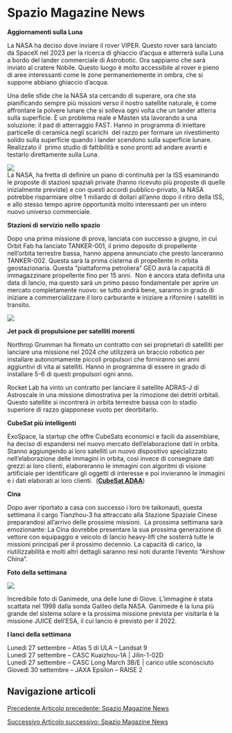 Spazio Magazine News
====================

**Aggiornamenti sulla Luna**

La NASA ha deciso dove inviare il rover VIPER. Questo rover sarà lanciato da SpaceX nel 2023 per la ricerca di ghiaccio d’acqua e atterrerà sulla Luna a bordo del lander commerciale di Astrobotic. Ora sappiamo che sarà inviato al cratere Nobile. Questo luogo è molto accessibile al rover e pieno di aree interessanti come le zone permanentemente in ombra, che si suppone abbiano ghiaccio d’acqua. 

Una delle sfide che la NASA sta cercando di superare, ora che sta pianificando sempre più missioni verso il nostro satellite naturale, è come affrontare la polvere lunare che si solleva ogni volta che un lander atterra sulla superficie. È un problema reale e Masten sta lavorando a una soluzione: il pad di atterraggio FAST. Hanno in programma di iniettare particelle di ceramica negli scarichi  del razzo per formare un rivestimento solido sulla superficie quando i lander scendono sulla superficie lunare. Realizzato il  primo studio di fattibilità e sono pronti ad andare avanti e testarlo direttamente sulla Luna.

![](https://www.adaa.it/wp/wp-content/uploads/2021/09/a1-1024x538.png)  
La NASA, ha fretta di definire un piano di continuità per la ISS esaminando le proposte di stazioni spaziali private (hanno ricevuto più proposte di quelle inizialmente previste) e con questi accordi pubblico-privato, la NASA potrebbe risparmiare oltre 1 miliardo di dollari all’anno dopo il ritiro della ISS, e allo stesso tempo aprire opportunità molto interessanti per un intero nuovo universo commerciale. 

**Stazioni di servizio nello spazio**

Dopo una prima missione di prova, lanciata con successo a giugno, in cui Orbit Fab ha lanciato TANKER-001, il primo deposito di propellente nell’orbita terrestre bassa, hanno appena annunciato che presto lanceranno TANKER-002. Questa sarà la prima cisterna di propellente in orbita geostazionaria. Questa “piattaforma petroliera” GEO avrà la capacità di immagazzinare propellente fino per 15 anni.  Non è ancora stata definita una data di lancio, ma questo sarà un primo passo fondamentale per aprire un mercato completamente nuovo: se tutto andrà bene, saranno in grado di iniziare a commercializzare il loro carburante e iniziare a rifornire i satelliti in transito.

![](https://www.adaa.it/wp/wp-content/uploads/2021/09/a2.png)

  
**Jet pack di propulsione per satelliti morenti**

Northrop Grumman ha firmato un contratto con sei proprietari di satelliti per lanciare una missione nel 2024 che utilizzerà un braccio robotico per installare autonomamente piccoli propulsori che forniranno sei anni aggiuntivi di vita ai satelliti. Hanno in programma di essere in grado di installare 5-6 di questi propulsori ogni anno.

Rocket Lab ha vinto un contratto per lanciare il satellite ADRAS-J di Astroscale in una missione dimostrativa per la rimozione dei detriti orbitali. Questo satellite si incontrerà in orbita terrestre bassa con lo stadio superiore di razzo giapponese vuoto per deorbitarlo.

**CubeSat più intelligenti**

ExoSpace, la startup che offre CubeSats economici e facili da assemblare, ha deciso di espandersi nel nuovo mercato dell’elaborazione dati in orbita. Stanno aggiungendo ai loro satelliti un nuovo dispositivo specializzato nell’elaborazione delle immagini in orbita, così invece di consegnare dati grezzi ai loro clienti, elaboreranno le immagini con algoritmi di visione artificiale per identificare gli oggetti di interesse e poi invieranno le immagini e i dati elaborati ai loro clienti.  (**[CubeSat ADAA](http://www.alsat.it)**)

**Cina**

Dopo aver riportato a casa con successo i loro tre taikonauti, questa settimana il cargo Tianzhou-3 ha attraccato alla Stazione Spaziale Cinese preparandosi all’arrivo delle prossime missioni.  La prossima settimana sarà emozionante: La Cina dovrebbe presentare la sua prossima generazione di vettore con equipaggio e veicolo di lancio heavy-lift che sosterrà tutte le missioni principali per il prossimo decennio. La capacità di carico, la riutilizzabilità e molti altri dettagli saranno resi noti durante l’evento “Airshow China”.

**Foto della settimana**

![](https://www.adaa.it/wp/wp-content/uploads/2021/09/a3.jpeg)

Incredibile foto di Ganimede, una delle lune di Giove. L’immagine è stata scattata nel 1998 dalla sonda Galileo della NASA. Ganimede è la luna più grande del sistema solare e la prossima missione prevista per visitarla è la missione JUICE dell’ESA, il cui lancio è previsto per il 2022.

  
**I lanci della settimana**

Lunedì 27 settembre – Atlas 5 di ULA – Landsat 9  
Lunedì 27 settembre – CASC Kuaizhou-1A | Jilin-1-02D  
Lunedì 27 settembre – CASC Long March 3B/E | carico utile sconosciuto  
Giovedì 30 settembre – JAXA Epsilon – RAISE 2

Navigazione articoli
--------------------

[Precedente Articolo precedente: Spazio Magazine News](https://www.adaa.it/2021/09/19/spazio-magazine-news-15/)

[Successivo Articolo successivo: Spazio Magazine News](https://www.adaa.it/2021/10/03/spazio-magazine-news-17/)